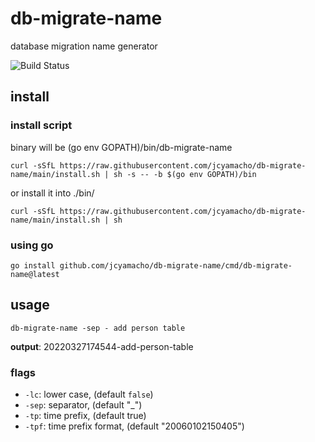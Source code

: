 # db-migrate-name

database migration name generator

![Build Status](https://github.com/jcyamacho/db-migrate-name/workflows/Go/badge.svg)

## install

### install script
 binary will be (go env GOPATH)/bin/db-migrate-name
```
curl -sSfL https://raw.githubusercontent.com/jcyamacho/db-migrate-name/main/install.sh | sh -s -- -b $(go env GOPATH)/bin
```
or install it into ./bin/
```
curl -sSfL https://raw.githubusercontent.com/jcyamacho/db-migrate-name/main/install.sh | sh
```
### using go

```
go install github.com/jcyamacho/db-migrate-name/cmd/db-migrate-name@latest
```

## usage

```
db-migrate-name -sep - add person table
```

**output**: 20220327174544-add-person-table

### flags

-   `-lc`: lower case, (default `false`)
-   `-sep`: separator, (default "\_")
-   `-tp`: time prefix, (default true)
-   `-tpf`: time prefix format, (default "20060102150405")
